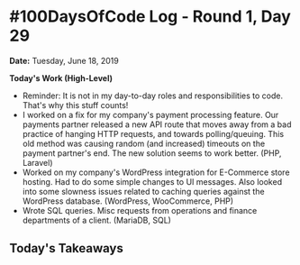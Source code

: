 # #100DaysOfCode Log - Round 1, Day 29

**Date:** Tuesday, June 18, 2019


**Today's Work (High-Level)**
- Reminder: It is not in my day-to-day roles and responsibilities to code. That's why this stuff counts!
- I worked on a fix for my company's payment processing feature. Our payments partner released a new API route that moves away from a bad practice of hanging HTTP requests, and towards polling/queuing. This old method was causing random (and increased) timeouts on the payment partner's end. The new solution seems to work better. (PHP, Laravel)
- Worked on my company's WordPress integration for E-Commerce store hosting. Had to do some simple changes to UI messages. Also looked into some slowness issues related to caching queries against the WordPress database. (WordPress, WooCommerce, PHP)
- Wrote SQL queries. Misc requests from operations and finance departments of a client. (MariaDB, SQL)

**Today's Takeaways**
- 
